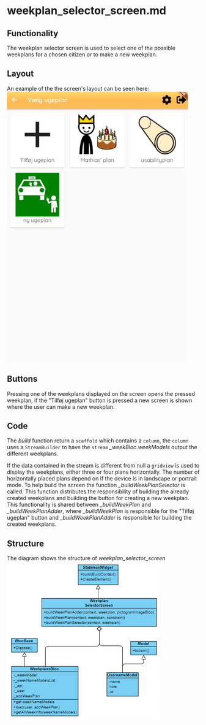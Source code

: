 # weekplan_selector_screen.md

## Functionality

The weekplan selector screen is used to select one of the possible weekplans for
a chosen citizen or to make a new weekplan.

## Layout

An example of the the screen's layout can be seen here:
![Layout of the screen](../pictures/weekplan_selector_screen.PNG)

## Buttons

Pressing one of the weekplans displayed on the screen opens the pressed weekplan,
if the "Tilføj ugeplan" button is pressed a new screen is shown where the user can
make a new weekplan.

## Code

The *build* function return a `scaffold` which contains a `column`, the `column`
uses a `StreamBuilder` to have the `stream` *_weekBloc.weekModels* output the different
weekplans.

If the data contained in the stream is different from null a `gridview` is used
to display the weekplans, either three or four plans horizontally.
The number of horizontally placed plans depend on if the device is in landscape
or portrait mode. To help build the screen the function *_buildWeekPlanSelector*
is called. This function distributes the responsibility of building the already
created weekplans and building the button for creating a new weekplan.
This functionality is shared between *_buildWeekPlan* and *_buildWeekPlanAdder*,
where *_buildWeekPlan* is responsible for the "Tilføj ugeplan" button and *_buildWeekPlanAdder*
is responsible for building the created weekplans.

## Structure

The diagram shows the structure of *weekplan_selector_screen*
![UML diagram](../pictures/weekplan_selector_screen_uml.PNG)